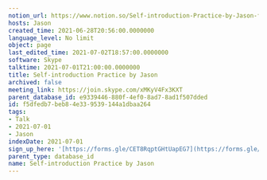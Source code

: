 ```yaml
---
notion_url: https://www.notion.so/Self-introduction-Practice-by-Jason-f5dfedb7beb84e339539144a1dbaa264
hosts: Jason
created_time: 2021-06-28T20:56:00.0000000
language_level: No limit
object: page
last_edited_time: 2021-07-02T18:57:00.0000000
software: Skype
talktime: 2021-07-01T21:00:00.0000000
title: Self-introduction Practice by Jason
archived: false
meeting_link: https://join.skype.com/xMKyV4Fx3KXT
parent_database_id: e9339446-880f-4ef0-8ad7-8ad1f507dded
id: f5dfedb7-beb8-4e33-9539-144a1dbaa264
tags:
- Talk
- 2021-07-01
- Jason
indexDate: 2021-07-01
sign_up_here: '[https://forms.gle/CET8RqptGHtUapEG7](https://forms.gle/CET8RqptGHtUapEG7)'
parent_type: database_id
name: Self-introduction Practice by Jason
---
```







